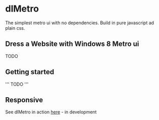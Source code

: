 # dlMetro
The simplest metro ui with no dependencies.
Build in pure javascript ad plain css.

## Dress a Website with Windows 8 Metro ui
TODO

## Getting started

'''
TODO
'''


## Responsive




See dlMetro in action [here](http://www.develost.com) - in development
